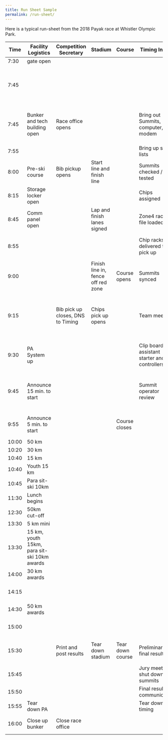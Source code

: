 ```yaml
---
title: Run Sheet Sample
permalink: /run-sheet/
---
```

Here is a typical run-sheet from the 2018 Payak race at Whistler Olympic Park.

| Time | Facility Logistics | Competition Secretary | Stadium | Course | Timing Inside | Timing Outside |
|-------|--------|---------|---|---|-----|-----|
| 7:30 | gate open | | | | | |
| 7:45 | | | | | | bring out clocks, headset, beam and cables |
| 7:45 | Bunker and tech building open | Race office opens | | | Bring out Summits, computer, modem | Loops and activators setup at lap and finish |
| 7:55 | | | | | Bring up start lists | |
| 8:00 | Pre-ski course | Bib pickup opens | Start line and finish line | | Summits checked / tested | Finish beam setup |
| 8:15 | Storage locker open | | | | Chips assigned | |
| 8:45 | Comm panel open | | Lap and finish lanes signed | | Zone4 race file loaded | Display and start clocks synced |
| 8:55 | | | | | Chip racks delivered to pick up | Display and start clocks to start area |
| 9:00 | | | Finish line in, fence off red zone | Course opens | Summits synced | Headsets and cable to boxes in stadium |
| 9:15 | | Bib pick up closes, DNS to Timing | Chips pick up opens | | Team meeting | Beam & Gate summits to position and tested |
| 9:30 | PA System up | | | | Clip boards for assistant starter and controllers | Summits to positions and tested |
| 9:45 | Announce 15 min. to start | | | | Summit operator review | Check for DNS, update start lists, marshall skiers |
| 9:55 | Announce 5 min. to start | | | Course closes | | Assistant starter readies 1st group |
| 10:00 | 50 km |
| 10:20 | 30 km |
| 10:40 | 15 km |
| 10:40 | Youth 15 km |
| 10:45 | Para sit-ski 10km |
| 11:30 | Lunch begins |
| 12:30 | 50km cut-off |
| 13:30 | 5 km mini |
| 13:30 | 15 km, youth 15km, para sit-ski 10km awards |
| 14:00 | 30 km awards |
| 14:15 | | | | | | Tear down start area |
| 14:30 | 50 km awards |
| 15:00 | | | | | | Last racer finishes |
| 15:30 | | Print and post results | Tear down stadium | Tear down course | Preliminary final results | Tear down finish area |
| 15:45 | | | | | Jury meeting, shut down summits | |
| 15:50 | | | | | Final results communicated | |
| 15:55 | Tear down PA | | | | Tear down timing | |
| 16:00 | Close up bunker | Close race office | | | | Close up store room |
